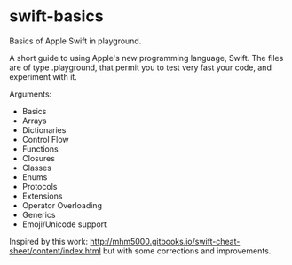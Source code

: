 # swift-basics
Basics of Apple Swift in playground.

A short guide to using Apple's new programming language, Swift.
The files are of type .playground, that permit you to test very fast your code, and experiment with it.

Arguments:
- Basics
- Arrays
- Dictionaries
- Control Flow
- Functions
- Closures
- Classes
- Enums
- Protocols
- Extensions
- Operator Overloading
- Generics
- Emoji/Unicode support

Inspired by this work: http://mhm5000.gitbooks.io/swift-cheat-sheet/content/index.html
but with some corrections and improvements.

